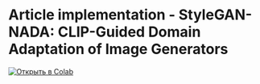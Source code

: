 # Article implementation - StyleGAN-NADA: CLIP-Guided Domain Adaptation of Image Generators

[![Открыть в Colab](https://colab.research.google.com/assets/colab-badge.svg)](https://colab.research.google.com/github/AlexeyK12/Article-implementation-StyleGAN-NADA/blob/main/main.ipynb)
